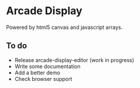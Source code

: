 # Arcade Display

Powered by html5 canvas and javascript arrays.

## To do
- Release arcade-display-editor (work in progress)
- Write some documentation
- Add a better demo
- Check browser support
